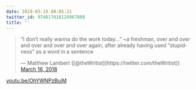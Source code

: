 ```yaml
---
date: 2018-03-16 08:05:21
twitter_id: 974617616126967808
title: ''
---
```


<blockquote class="twitter-tweet"><p lang="en" dir="ltr">“I don’t really wanna do the work today...” ~a freshman, over and over and over and over and over again, after already having used “stupidness” as a word in a sentence</p>&mdash; Matthew Lambert ([@theWritist](https://twitter.com/theWritist)) <a href="https://twitter.com/theWritist/status/974616753509675008?ref_src=twsrc%5Etfw">March 16, 2018</a></blockquote>
<script async src="https://platform.twitter.com/widgets.js" charset="utf-8"></script>

[youtu.be/OhYWNPzBuiM](https://youtu.be/OhYWNPzBuiM)
